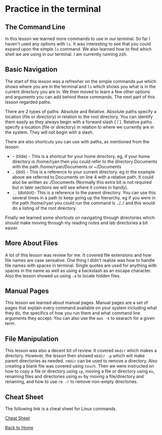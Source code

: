 # Practice in the terminal

## The Command Line

In this lesson we learned more commands to use in our terminal. So far I haven't used any options with `ls`. It was interesting to see that you could expand upon the simple `ls` command. We also learned how to find which shell we are using in our terminal. I am currently running zsh.

## Basic Navigation

The start of this lesson was a refresher on the simple commands `pwd` which shows where you are in the terminal and `ls` which shows you what is in the current directory you are in. We then moved to learn a few other options and arguments you can add behind these commands. The next part of this lesson regarded paths.

There are 2 types of paths: Absolute and Relative. Absolute paths specify a location (file or directory) in relation to the root directory. You can identify them easily as they always begin with a forward slash ( / ). Relative paths specify a location (file or directory) in relation to where we currently are in the system. They will not begin with a slash.

There are also shortcuts you can use with paths, as mentioned from the lesson:

- `~` (tilde) - This is a shortcut for your home directory. eg, if your home directory is /home/ryan then you could refer to the directory Documents with the path /home/ryan/Documents or ~/Documents
- `.` (dot) - This is a reference to your current directory. eg in the example above we referred to Documents on line 4 with a relative path. It could also be written as ./Documents (Normally this extra bit is not required but in later sections we will see where it comes in handy).
- `..` (dotdot)- This is a reference to the parent directory. You can use this several times in a path to keep going up the hierarchy. eg if you were in the path /home/ryan you could run the command ls ../../ and this would do a listing of the root directory.

Finally we learned some shortcuts on navigating through directories which should make moving through my reading notes and lab directories a bit easier. 

## More About Files

A lot of this lesson was review for me. It covered file extensions and how file names are case sensative. One thing I didn't realize was how to handle file names with spaces in terminal. Single quotes are used for anything with spaces in the name as well as using a backslash as an escape character. Also the lesson showed us using `-a` to locate hidden files.

## Manual Pages

This lesson we learned about manual pages. Manual pages are a set of pages that explain every command available on your system including what they do, the specifics of how you run them and what command line arguments they accept. You can also use the `man -k` to searach for a given term.

## File Manipulation

This lesson was also a decent bit of review. It covered `mkdir` which makes a directory. However, the lesson then showed `mkdir -p` which will make parent directories as needed. `rmdir` can be used to remove a directory. Also creating a blank file was covered using `touch`. Then we were instructed on how to copy a file  or directory using `cp`, moving a file or directory using `mv`, renaming files and directories using `mv` by moving a file/directory and renaming, and how to use `rm -r` to remove non-empty directories.

## Cheat Sheet

The following link is a cheat sheet for Linux commands.

[Cheat Sheet](https://ryanstutorials.net/linuxtutorial/cheatsheet.php)

[Back to Home](../README.md)
